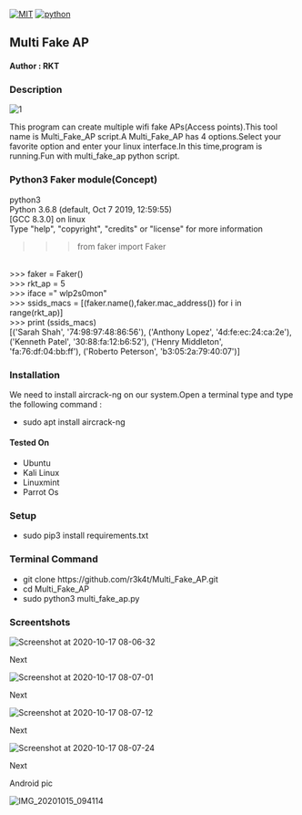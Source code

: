 [![MIT](https://img.shields.io/packagist/l/doctrine/orm/green.svg)](https://github.com/r3k4t/Multi_Fake_AP/blob/master/LICENSE)
[![python](https://img.shields.io/badge/python-3.9.0-orange.svg)](https://www.python.org/downloads/release/python-390/)                                         

<h2>Multi Fake AP</h2>

<h4>Author : RKT</h4>

### Description ###

![1](https://user-images.githubusercontent.com/69615463/96358957-aafdf200-112a-11eb-9338-0997394c28a5.png)



This program can create multiple wifi fake APs(Access points).This tool name is Multi_Fake_AP script.A Multi_Fake_AP has 4 options.Select your favorite option and enter your linux interface.In this time,program is running.Fun with multi_fake_ap python script.


### Python3 Faker module(Concept) ###

python3
<br>
Python 3.6.8 (default, Oct  7 2019, 12:59:55) 
<br>
[GCC 8.3.0] on linux
<br>
Type "help", "copyright", "credits" or "license" for more information
<br>
>>> from faker import Faker
<br>
>>> faker = Faker()
<br>
>>> rkt_ap = 5
<br>
>>> iface =" wlp2s0mon"
<br>
>>> ssids_macs = [(faker.name(),faker.mac_address()) for i in range(rkt_ap)]
<br>
>>> print (ssids_macs)
<br>
[('Sarah Shah', '74:98:97:48:86:56'), ('Anthony Lopez', '4d:fe:ec:24:ca:2e'), ('Kenneth Patel', '30:88:fa:12:b6:52'), ('Henry Middleton', 'fa:76:df:04:bb:ff'), ('Roberto Peterson', 'b3:05:2a:79:40:07')]

### Installation  ###

We need to install aircrack-ng on our system.Open a terminal type and type the following command :

<ul>
<li>sudo apt install aircrack-ng</li>
</ul>

#### Tested On ###

<ul>
<li>Ubuntu</li>
<li>Kali Linux</li>
<li>Linuxmint</li>
<li>Parrot Os</li>
</ul>


### Setup ###

<ul>
<li>sudo pip3 install requirements.txt</li>
</ul> 

### Terminal Command ###

<ul>
<li>git clone https://github.com/r3k4t/Multi_Fake_AP.git</li>
<li>cd   Multi_Fake_AP          </li>
<li>sudo python3  multi_fake_ap.py</li>
</ul>

### Screentshots ###

![Screenshot at 2020-10-17 08-06-32](https://user-images.githubusercontent.com/69615463/96358971-bf41ef00-112a-11eb-8f4d-1748acafd74b.png)

Next

![Screenshot at 2020-10-17 08-07-01](https://user-images.githubusercontent.com/69615463/96358979-d5e84600-112a-11eb-977f-33ae70921acb.png)

Next

![Screenshot at 2020-10-17 08-07-12](https://user-images.githubusercontent.com/69615463/96358991-0a5c0200-112b-11eb-8e2c-f5643e578052.png)


Next

![Screenshot at 2020-10-17 08-07-24](https://user-images.githubusercontent.com/69615463/96358996-219aef80-112b-11eb-91e6-3a0c3a163465.png)

Next

Android pic

![IMG_20201015_094114](https://user-images.githubusercontent.com/69615463/96359235-4e063a00-1132-11eb-95b0-7b1d39ad7285.jpg)

